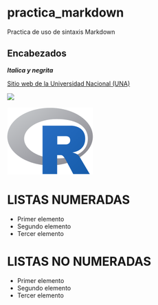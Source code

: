 # practica_markdown
Practica de uso de sintaxis Markdown

## Encabezados
***Italica y negrita***

[Sitio web de la Universidad Nacional (UNA)](https://www.una.ac.cr/)

![](https://upload.wikimedia.org/wikipedia/commons/thumb/1/1b/R_logo.svg/200px-R_logo.svg.png
)

![](R_logo.svg.png
)

# LISTAS NUMERADAS
- Primer elemento
- Segundo elemento
- Tercer elemento

# LISTAS NO NUMERADAS
- Primer elemento
- Segundo elemento
- Tercer elemento
